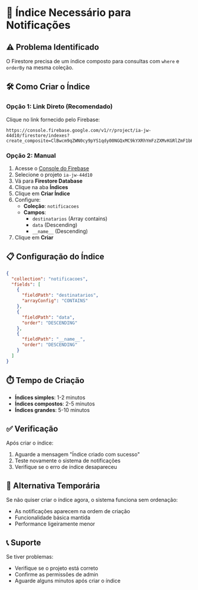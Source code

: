 # 🔧 Índice Necessário para Notificações

## ⚠️ Problema Identificado
O Firestore precisa de um índice composto para consultas com `where` e `orderBy` na mesma coleção.

## 🛠️ Como Criar o Índice

### **Opção 1: Link Direto (Recomendado)**
Clique no link fornecido pelo Firebase:
```
https://console.firebase.google.com/v1/r/project/ia-jw-44d10/firestore/indexes?create_composite=ClBwcm9qZWN0cy9pYS1qdy00NGQxMC9kYXRhYmFzZXMvKGRlZmF1bHQpL2NvbGxlY3Rpb25Hcm91cHMvbm90aWZpY2Fjb2VzL2luZGV4ZXMvXxABGhEKDWRlc3RpbmF0YXJpb3MYARoICgRkYXRhEAIaDAoIX19uYW1lX18QAg
```

### **Opção 2: Manual**
1. Acesse o [Console do Firebase](https://console.firebase.google.com)
2. Selecione o projeto `ia-jw-44d10`
3. Vá para **Firestore Database**
4. Clique na aba **Índices**
5. Clique em **Criar Índice**
6. Configure:
   - **Coleção**: `notificacoes`
   - **Campos**:
     - `destinatarios` (Array contains)
     - `data` (Descending)
     - `__name__` (Descending)
7. Clique em **Criar**

## 📋 Configuração do Índice

```json
{
  "collection": "notificacoes",
  "fields": [
    {
      "fieldPath": "destinatarios",
      "arrayConfig": "CONTAINS"
    },
    {
      "fieldPath": "data",
      "order": "DESCENDING"
    },
    {
      "fieldPath": "__name__",
      "order": "DESCENDING"
    }
  ]
}
```

## ⏱️ Tempo de Criação
- **Índices simples**: 1-2 minutos
- **Índices compostos**: 2-5 minutos
- **Índices grandes**: 5-10 minutos

## ✅ Verificação
Após criar o índice:
1. Aguarde a mensagem "Índice criado com sucesso"
2. Teste novamente o sistema de notificações
3. Verifique se o erro de índice desapareceu

## 🔄 Alternativa Temporária
Se não quiser criar o índice agora, o sistema funciona sem ordenação:
- As notificações aparecem na ordem de criação
- Funcionalidade básica mantida
- Performance ligeiramente menor

## 📞 Suporte
Se tiver problemas:
- Verifique se o projeto está correto
- Confirme as permissões de admin
- Aguarde alguns minutos após criar o índice 
